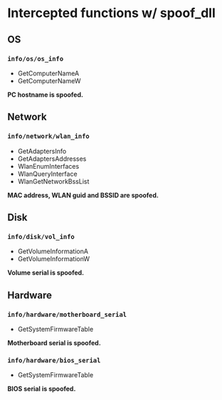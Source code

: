 # Intercepted functions w/ spoof_dll

## OS

### `info/os/os_info`
- GetComputerNameA
- GetComputerNameW

**PC hostname is spoofed.**

## Network

### `info/network/wlan_info`
- GetAdaptersInfo
- GetAdaptersAddresses
- WlanEnumInterfaces
- WlanQueryInterface
- WlanGetNetworkBssList

**MAC address, WLAN guid and BSSID are spoofed.**

## Disk

### `info/disk/vol_info`
- GetVolumeInformationA
- GetVolumeInformationW

**Volume serial is spoofed.**

## Hardware

### `info/hardware/motherboard_serial`
- GetSystemFirmwareTable

**Motherboard serial is spoofed.**

### `info/hardware/bios_serial`
- GetSystemFirmwareTable

**BIOS serial is spoofed.**